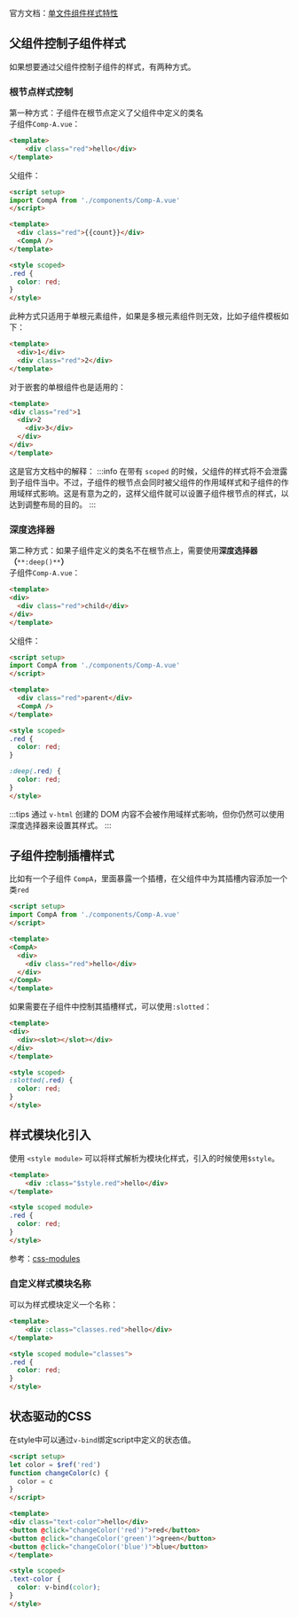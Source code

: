 官方文档：[单文件组件样式特性](https://v3.cn.vuejs.org/api/sfc-style.html)

<a name="mWyey"></a>
## 父组件控制子组件样式
如果想要通过父组件控制子组件的样式，有两种方式。

<a name="qxmU5"></a>
### 根节点样式控制
第一种方式：子组件在根节点定义了父组件中定义的类名<br />子组件`Comp-A.vue`：
```html
<template>
	<div class="red">hello</div>
</template>
```
父组件：
```html
<script setup>
import CompA from './components/Comp-A.vue'
</script>

<template>
  <div class="red">{{count}}</div>
  <CompA />
</template>

<style scoped>
.red {
  color: red;
}
</style>
```
此种方式只适用于单根元素组件，如果是多根元素组件则无效，比如子组件模板如下：
```html
<template>
  <div>1</div>
  <div class="red">2</div>
</template>
```
对于嵌套的单根组件也是适用的：
```html
<template>
<div class="red">1
  <div>2
    <div>3</div>
  </div>
</div>
</template>
```

这是官方文档中的解释：
:::info
在带有 `scoped` 的时候，父组件的样式将不会泄露到子组件当中。不过，子组件的根节点会同时被父组件的作用域样式和子组件的作用域样式影响。这是有意为之的，这样父组件就可以设置子组件根节点的样式，以达到调整布局的目的。
:::

<a name="XyYQa"></a>
### 深度选择器
第二种方式：如果子组件定义的类名不在根节点上，需要使用**深度选择器（**`**:deep()**`**）**<br />子组件`Comp-A.vue`：
```html
<template>
<div>
  <div class="red">child</div>
</div>
</template>
```
父组件：
```html
<script setup>
import CompA from './components/Comp-A.vue'
</script>

<template>
  <div class="red">parent</div>
  <CompA />
</template>

<style scoped>
.red {
  color: red;
}

:deep(.red) {
  color: red;
}
</style>
```
:::tips
通过 `v-html` 创建的 DOM 内容不会被作用域样式影响，但你仍然可以使用深度选择器来设置其样式。
:::

<a name="XIcKk"></a>
## 子组件控制插槽样式
比如有一个子组件 `CompA`，里面暴露一个插槽，在父组件中为其插槽内容添加一个类`red`
```html
<script setup>
import CompA from './components/Comp-A.vue'
</script>

<template>
<CompA>
  <div>
    <div class="red">hello</div>
  </div>
</CompA>
</template>
```
如果需要在子组件中控制其插槽样式，可以使用`:slotted`：
```html
<template>
<div>
  <div><slot></slot></div>
</div>
</template>

<style scoped>
:slotted(.red) {
  color: red;
}
</style>
```

<a name="QohXd"></a>
## 样式模块化引入
使用 `<style module>` 可以将样式解析为模块化样式，引入的时候使用`$style`。
```html
<template>
	<div :class="$style.red">hello</div>
</template>

<style scoped module>
.red {
  color: red;
}
</style>
```
参考：[css-modules](https://github.com/css-modules/css-modules)

<a name="lr3On"></a>
### 自定义样式模块名称
可以为样式模块定义一个名称：
```html
<template>
	<div :class="classes.red">hello</div>
</template>

<style scoped module="classes">
.red {
  color: red;
}
</style>
```

<a name="cZwhX"></a>
## 状态驱动的CSS
在style中可以通过`v-bind`绑定script中定义的状态值。
```html
<script setup>
let color = $ref('red')
function changeColor(c) {
  color = c
}
</script>

<template>
<div class="text-color">hello</div>
<button @click="changeColor('red')">red</button>
<button @click="changeColor('green')">green</button>
<button @click="changeColor('blue')">blue</button>
</template>

<style scoped>
.text-color {
  color: v-bind(color);
}
</style>
```

